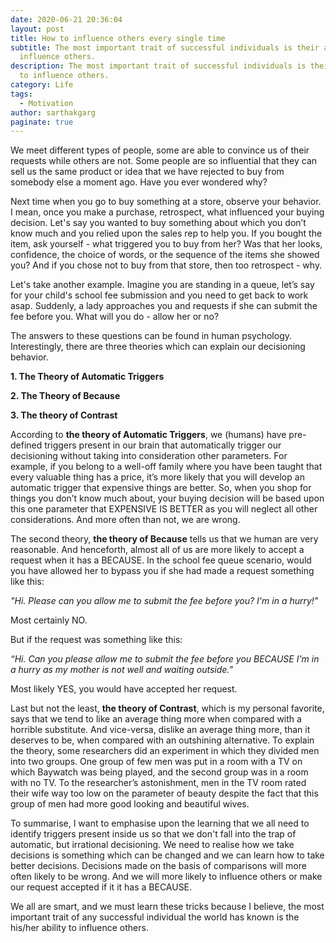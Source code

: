 ```yaml
---
date: 2020-06-21 20:36:04
layout: post
title: How to influence others every single time
subtitle: The most important trait of successful individuals is their ability to
  influence others.
description: The most important trait of successful individuals is their ability
  to influence others.
category: Life
tags:
  - Motivation
author: sarthakgarg
paginate: true
---
```

We meet different types of people, some are able to convince us of their requests while others are not. Some people are so influential that they can sell us the same product or idea that we have rejected to buy from somebody else a moment ago. Have you ever wondered why?

Next time when you go to buy something at a store, observe your behavior. I mean, once you make a purchase, retrospect, what influenced your buying decision. Let's say you wanted to buy something about which you don’t know much and you relied upon the sales rep to help you. If you bought the item, ask yourself - what triggered you to buy from her? Was that her looks, confidence, the choice of words, or the sequence of the items she showed you? And if you chose not to buy from that store, then too retrospect - why. 

Let's take another example. Imagine you are standing in a queue, let’s say for your child's school fee submission and you need to get back to work asap. Suddenly, a lady approaches you and requests if she can submit the fee before you. What will you do - allow her or no?

The answers to these questions can be found in human psychology. Interestingly, there are three theories which can explain our decisioning behavior. 

**1. The Theory of Automatic Triggers** 

**2. The Theory of Because** 

**3. The theory of Contrast** 

According to **the theory of Automatic Triggers**, we (humans) have pre-defined triggers present in our brain that automatically trigger our decisioning without taking into consideration other parameters. For example, if you belong to a well-off family where you have been taught that every valuable thing has a price, it’s more likely that you will develop an automatic trigger that expensive things are better. So, when you shop for things you don’t know much about, your buying decision will be based upon this one parameter that EXPENSIVE IS BETTER as you will neglect all other considerations. And more often than not, we are wrong.

The second theory, **the theory of Because** tells us that we human are very reasonable. And henceforth, almost all of us are more likely to accept a request when it has a BECAUSE. In the school fee queue scenario, would you have allowed her to bypass you if she had made a request something like this:  

*"Hi. Please can you allow me to submit the fee before you? I'm in a hurry!"* 

Most certainly NO. 

But if the request was something like this:

*“Hi. Can you please allow me to submit the fee before you BECAUSE I'm in a hurry as my mother is not well and waiting outside.”* 

Most likely YES, you would have accepted her request.

Last but not the least, **the theory of Contrast**, which is my personal favorite, says that we tend to like an average thing more when compared with a horrible substitute. And vice-versa, dislike an average thing more, than it deserves to be, when compared with an outshining alternative. To explain the theory, some researchers did an experiment in which they divided men into two groups. One group of few men was put in a room with a TV on which Baywatch was being played, and the second group was in a room with no TV. To the researcher’s astonishment, men in the TV room rated their wife way too low on the parameter of beauty despite the fact that this group of men had more good looking and beautiful wives.

To summarise, I want to emphasise upon the learning that we all need to identify triggers present inside us so that we don't fall into the trap of automatic, but irrational decisioning. We need to realise how we take decisions is something which can be changed and we can learn how to take better decisions. Decisions made on the basis of comparisons will more often likely to be wrong. And we will more likely to influence others or make our request accepted if it it has a BECAUSE.

We all are smart, and we must learn these tricks because I believe, the most important trait of any successful individual the world has known is the his/her ability to influence others.